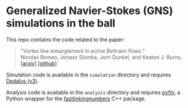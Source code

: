 # Generalized Navier-Stokes (GNS) simulations in the ball

This repo contains the code related to the paper:

> "Vortex line entanglement in active Beltrami flows." <br />
> Nicolas Romeo, Jonasz Slomka, Jorn Dunkel, and Keaton J. Burns. <br />
> [[arxiv]](https://arxiv.org/abs/2306.01062)
> [[github]](https://github.com/kburns/active_matter_ball)

Simulation code is available in the `simulation` directory and requires [Dedalus (v3)](https://github.com/DedalusProject/dedalus).

Analysis code is available in the `analysis` directory and requires [pyfln](https://github.com/NicoRomeo/pyfln), a Python wrapper for the [fastlinkingnumbers](https://github.com/antequ/fastlinkingnumbers) C++ package.
